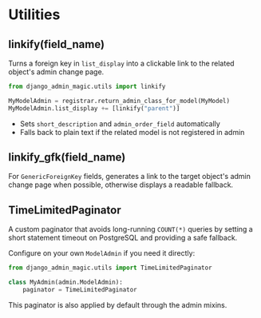 # Utilities

## linkify(field_name)
Turns a foreign key in `list_display` into a clickable link to the related object's admin change page.
```python
from django_admin_magic.utils import linkify

MyModelAdmin = registrar.return_admin_class_for_model(MyModel)
MyModelAdmin.list_display += [linkify("parent")]
```
- Sets `short_description` and `admin_order_field` automatically
- Falls back to plain text if the related model is not registered in admin

## linkify_gfk(field_name)
For `GenericForeignKey` fields, generates a link to the target object's admin change page when possible, otherwise displays a readable fallback.

## TimeLimitedPaginator
A custom paginator that avoids long-running `COUNT(*)` queries by setting a short statement timeout on PostgreSQL and providing a safe fallback.

Configure on your own `ModelAdmin` if you need it directly:
```python
from django_admin_magic.utils import TimeLimitedPaginator

class MyAdmin(admin.ModelAdmin):
    paginator = TimeLimitedPaginator
```

This paginator is also applied by default through the admin mixins.
